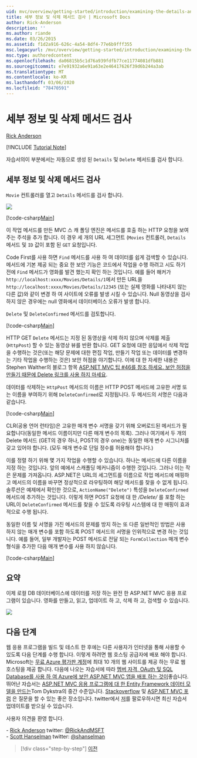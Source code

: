 ```yaml
---
uid: mvc/overview/getting-started/introduction/examining-the-details-and-delete-methods
title: 세부 정보 및 삭제 메서드 검사 | Microsoft Docs
author: Rick-Anderson
description: ''
ms.author: riande
ms.date: 03/26/2015
ms.assetid: f1d2a916-626c-4a54-8df4-77e6b9fff355
msc.legacyurl: /mvc/overview/getting-started/introduction/examining-the-details-and-delete-methods
msc.type: authoredcontent
ms.openlocfilehash: da06815b5c1d76a939fdfb77ce11774081dfb881
ms.sourcegitcommit: e7e91932a6e91a63e2e46417626f39d6b244a3ab
ms.translationtype: MT
ms.contentlocale: ko-KR
ms.lasthandoff: 03/06/2020
ms.locfileid: "78470591"
---
```

# <a name="examining-the-details-and-delete-methods"></a>세부 정보 및 삭제 메서드 검사

[Rick Anderson](https://twitter.com/RickAndMSFT)

[!INCLUDE [Tutorial Note](index.md)]

자습서의이 부분에서는 자동으로 생성 된 `Details` 및 `Delete` 메서드를 검사 합니다.

## <a name="examining-the-details-and-delete-methods"></a>세부 정보 및 삭제 메서드 검사

`Movie` 컨트롤러를 열고 `Details` 메서드를 검사 합니다.

![](examining-the-details-and-delete-methods/_static/image1.png)

[!code-csharp[Main](examining-the-details-and-delete-methods/samples/sample1.cs)]

이 작업 메서드를 만든 MVC 스 캐 폴딩 엔진은 메서드를 호출 하는 HTTP 요청을 보여 주는 주석을 추가 합니다. 이 경우 세 개의 URL 세그먼트 (`Movies` 컨트롤러, `Details` 메서드 및 `ID` 값이 포함 된 `GET` 요청입니다.

Code First를 사용 하면 `Find` 메서드를 사용 하 여 데이터를 쉽게 검색할 수 있습니다. 메서드에 기본 제공 되는 중요 한 보안 기능은 코드에서 작업을 수행 하려고 시도 하기 전에 `Find` 메서드가 영화를 발견 했는지 확인 하는 것입니다. 예를 들어 해커가 `http://localhost:xxxx/Movies/Details/1`에서 만든 URL을 `http://localhost:xxxx/Movies/Details/12345` (또는 실제 영화를 나타내지 않는 다른 값)와 같이 변경 하 여 사이트에 오류를 발생 시킬 수 있습니다. Null 동영상을 검사 하지 않은 경우에는 null 영화에서 데이터베이스 오류가 발생 합니다.

`Delete` 및 `DeleteConfirmed` 메서드를 검토합니다.

[!code-csharp[Main](examining-the-details-and-delete-methods/samples/sample2.cs?highlight=17)]

HTTP GET `Delete` 메서드는 지정 된 동영상을 삭제 하지 않으며 삭제를 제출 (`HttpPost`) 할 수 있는 동영상 뷰를 반환 합니다. GET 요청에 대한 응답에서 삭제 작업을 수행하는 것은(또는 해당 문제에 대한 편집 작업, 만들기 작업 또는 데이터를 변경하는 기타 작업을 수행하는 것은) 보안 허점을 야기합니다. 이에 대 한 자세한 내용은 Stephen Walther의 블로그 항목 [ASP.NET MVC 팁 #46를 참조 하세요. 보안 허점을 만들기 때문에 Delete 링크를 사용 하지 마세요](http://stephenwalther.com/blog/archive/2009/01/21/asp.net-mvc-tip-46-ndash-donrsquot-use-delete-links-because.aspx).

데이터를 삭제하는 `HttpPost` 메서드의 이름은 HTTP POST 메서드에 고유한 서명 또는 이름을 부여하기 위해 `DeleteConfirmed`로 지정됩니다. 두 메서드의 서명은 다음과 같습니다.

[!code-csharp[Main](examining-the-details-and-delete-methods/samples/sample3.cs)]

CLR(공용 언어 런타임)은 고유한 매개 변수 서명을 갖기 위해 오버로드된 메서드가 필요합니다(동일한 메서드 이름이지만 다른 매개 변수의 목록). 그러나 여기에서 두 개의 Delete 메서드 (GET의 경우 하나, POST의 경우 one)는 동일한 매개 변수 시그니처를 갖고 있어야 합니다. (모두 매개 변수로 단일 정수를 허용해야 합니다.)

이를 정렬 하기 위해 몇 가지 작업을 수행할 수 있습니다. 하나는 메서드에 다른 이름을 지정 하는 것입니다. 앞의 예에서 스캐폴딩 메커니즘이 수행한 것입니다. 그러나 이는 작은 문제를 가져옵니다. ASP.NET은 URL의 세그먼트를 이름으로 작업 메서드에 매핑하고 메서드의 이름을 바꾸면 정상적으로 라우팅하여 해당 메서드를 찾을 수 없게 됩니다. 솔루션은 예제에서 확인한 것으로, `ActionName("Delete")` 특성을 `DeleteConfirmed` 메서드에 추가하는 것입니다. 이렇게 하면 POST 요청에 대 한 */Delete/* 를 포함 하는 URL이 `DeleteConfirmed` 메서드를 찾을 수 있도록 라우팅 시스템에 대 한 매핑이 효과적으로 수행 됩니다.

동일한 이름 및 서명을 가진 메서드의 문제를 방지 하는 또 다른 일반적인 방법은 사용 하지 않는 매개 변수를 포함 하도록 POST 메서드의 서명을 인위적으로 변경 하는 것입니다. 예를 들어, 일부 개발자는 POST 메서드로 전달 되는 `FormCollection` 매개 변수 형식을 추가한 다음 매개 변수를 사용 하지 않습니다.

[!code-csharp[Main](examining-the-details-and-delete-methods/samples/sample4.cs)]

## <a name="summary"></a>요약

이제 로컬 DB 데이터베이스에 데이터를 저장 하는 완전 한 ASP.NET MVC 응용 프로그램이 있습니다. 영화를 만들고, 읽고, 업데이트 하 고, 삭제 하 고, 검색할 수 있습니다.

![](examining-the-details-and-delete-methods/_static/image2.png)

## <a name="next-steps"></a>다음 단계

웹 응용 프로그램을 빌드 및 테스트 한 후에는 다른 사용자가 인터넷을 통해 사용할 수 있도록 다음 단계를 수행 합니다. 이렇게 하려면 웹 호스팅 공급자에 배포 해야 합니다. Microsoft는 [무료 Azure 평가판 계정](https://www.windowsazure.com/pricing/free-trial/?WT.mc_id=A443DD604)에 최대 10 개의 웹 사이트를 제공 하는 무료 웹 호스팅을 제공 합니다. 다음에 나오는 자습서에 따라 [멤버 자격, OAuth 및 SQL Database를 사용 하 여 Azure에 보안 ASP.NET MVC 앱을 배포 하는 것이](https://docs.microsoft.com/aspnet/core/security/authorization/secure-data)좋습니다. 뛰어난 자습서는 [ASP.NET MVC 응용 프로그램에 대 한 Entity Framework 데이터 모델을 만드는](../getting-started-with-ef-using-mvc/creating-an-entity-framework-data-model-for-an-asp-net-mvc-application.md)Tom Dykstra의 중간 수준입니다. [Stackoverflow](http://stackoverflow.com/help) 및 [ASP.NET MVC 포럼](https://forums.asp.net/1146.aspx) 은 질문을 할 수 있는 좋은 장소입니다. twitter에서 [저](https://twitter.com/RickAndMSFT)를 팔로우하시면 최신 자습서 업데이트를 받으실 수 있습니다.

사용자 의견을 환영 합니다.

\- [Rick Anderson](https://blogs.msdn.com/rickAndy) twitter: [@RickAndMSFT](https://twitter.com/RickAndMSFT)  
\- [Scott Hanselman](http://www.hanselman.com/blog/) twitter: [@shanselman](https://twitter.com/shanselman)

> [!div class="step-by-step"]
> [이전](adding-validation.md)
